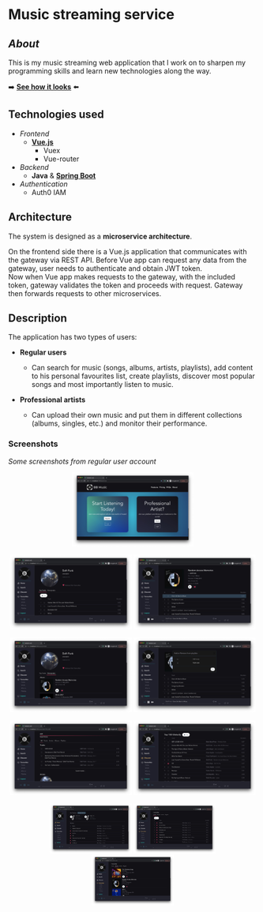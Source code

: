 # Music streaming service

## *About*
This is my music streaming web application that I work on to sharpen my programming skills and learn new technologies along the way.

:arrow_right: **[See how it looks](#screenshots)** :arrow_left:

## Technologies used

- *Frontend*
	- **[Vue.js](https://github.com/vuejs/vue "Vue.js")**
	  - Vuex
	  - Vue-router
- *Backend*
	- **Java** & **[Spring Boot](https://github.com/spring-projects/spring-boot)**
- *Authentication*
	- Auth0 IAM

## Architecture

The system is designed as a **microservice architecture**.

On the frontend side there is a Vue.js application that communicates with the gateway via REST API.
Before Vue app can request any data from the gateway, user needs to authenticate and obtain JWT token.
<br>
Now when Vue app makes requests to the gateway, with the included token, gateway validates the token and proceeds with request.
Gateway then forwards requests to other microservices.


## Description

The application has two types of users:
- **Regular users**
  - Can search for music (songs, albums, artists, playlists), add content to his personal favourites list, create playlists, discover most popular songs and most importantly listen to music.

- **Professional artists**
  - Can upload their own music and put them in different collections (albums, singles, etc.) and monitor their performance.

### Screenshots

*Some screenshots from regular user account*

<p align="middle">
	<img src="/showcase/screenshots/landing_page.jpg" width="49%" /> 
</p>
<p align="middle">
	<img src="/showcase/screenshots/regular-user/artist_page1.jpg" width="49%" /> 
	<img src="/showcase/screenshots/regular-user/album_page1.jpg" width="49%" />
</p>
<p align="middle">
	<img src="/showcase/screenshots/regular-user/artist_page2.jpg" width="49%" /> 
	<img src="/showcase/screenshots/regular-user/album_page2.jpg" width="49%" />
</p>
<p align="middle">
	<img src="/showcase/screenshots/regular-user/search_page1.jpg" width="49%" />
	<img src="/showcase/screenshots/regular-user/discover_page1.jpg" width="49%" /> 
</p>
<p align="middle">
	<img src="/showcase/screenshots/regular-user/user_home1.jpg" width="33%" />
	<img src="/showcase/screenshots/regular-user/user_favs1.jpg" width="33%" /> 
	<img src="/showcase/screenshots/regular-user/user_favs2.jpg" width="33%" /> 
</p>
